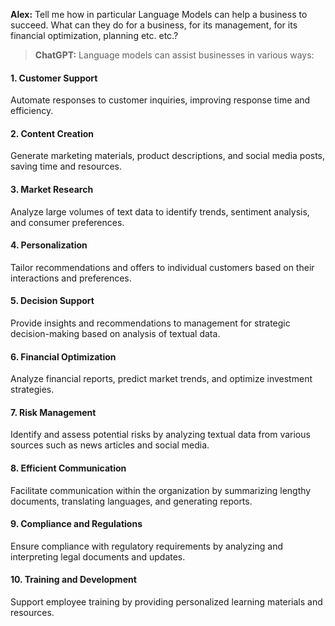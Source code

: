 <b>Alex:</b> Tell me how in particular Language Models can help a business to succeed. What can they do for a business, for its management, for its financial optimization, planning etc. etc.?<br>
> <b>ChatGPT:</b> Language models can assist businesses in various ways:
#### 1. Customer Support 
Automate responses to customer inquiries, improving response time and efficiency.
#### 2. Content Creation
Generate marketing materials, product descriptions, and social media posts, saving time and resources.
#### 3. Market Research
Analyze large volumes of text data to identify trends, sentiment analysis, and consumer preferences.
#### 4. Personalization
Tailor recommendations and offers to individual customers based on their interactions and preferences.
#### 5. Decision Support
Provide insights and recommendations to management for strategic decision-making based on analysis of textual data.
#### 6. Financial Optimization
Analyze financial reports, predict market trends, and optimize investment strategies.
#### 7. Risk Management
Identify and assess potential risks by analyzing textual data from various sources such as news articles and social media.
#### 8. Efficient Communication
Facilitate communication within the organization by summarizing lengthy documents, translating languages, and generating reports.
#### 9. Compliance and Regulations
Ensure compliance with regulatory requirements by analyzing and interpreting legal documents and updates.
#### 10. Training and Development
Support employee training by providing personalized learning materials and resources.

